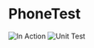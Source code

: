 # PhoneTest
![In Action](https://i.imgur.com/3Np1nYQ.png)
![Unit Test](https://i.imgur.com/ejT1huZ.png)
